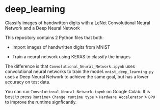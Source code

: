 # deep_learning
Classify images of handwritten digits with a LeNet Convolutional Neural Network and a Deep Neural Network

This repository contains 2 Python files that both:

* Import images of handwritten digits from MNIST

* Train a neural network using KERAS to classify the images

The difference is that `Convolutional_Neural_Network.ipynb` uses convolutional neural networks to train the model. `mnist_deep_learning.py` uses a Deep Neural Network to achieve the same goal, but has a lower accuracy on test data.

You can run `Convolutional_Neural_Network.ipynb` on Google Colab. It is best to press `Runtime`> `Change runtime type` > `Hardware Accelerator` > `GPU` to improve the runtime signficantly.
